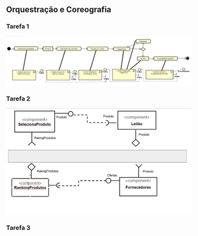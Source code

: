 ## Orquestração e Coreografia

### Tarefa 1

![Diagrama de atividades&diagram de componentes](https://github.com/Rebecamorais2/INF331/blob/master/lab3-mvc/images/atividade%2Bcomponentes.png)

### Tarefa 2

![Diagrama de componentes que se comunicam por mensagem](https://github.com/Rebecamorais2/INF331/blob/master/lab3-mvc/images/Leilao.PNG)

### Tarefa 3
